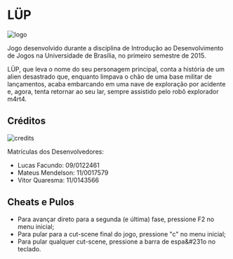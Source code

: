 # L&#220;P

![logo](https://dl.dropboxusercontent.com/u/2655937/L%C3%9CP/logo.png)

Jogo desenvolvido durante a disciplina de Introdu&#231;&#227;o ao Desenvolvimento de Jogos na Universidade de Bras&#237;lia, no primeiro semestre de 2015.

L&#220;P, que leva o nome do seu personagem principal, conta a hist&#243;ria de um alien desastrado que, enquanto limpava o ch&#227;o de uma base militar de lan&#231;amentos, acaba embarcando em uma nave de explora&#231;&#227;o por acidente e, agora, tenta retornar ao seu lar, sempre assistido pelo rob&#244; explorador m4rt4.

## Cr&#233;ditos

![credits](https://dl.dropboxusercontent.com/u/2655937/L%C3%9CP/credits.png)

Matr&#237;culas dos Desenvolvedores:
- Lucas Facundo: 09/0122461
- Mateus Mendelson: 11/0017579
- Vitor Quaresma: 11/0143566

## Cheats e Pulos
- Para avan&#231;ar direto para a segunda (e &#250;ltima) fase, pressione F2 no menu inicial;
- Para pular para a cut-scene final do jogo, pressione "c" no menu inicial;
- Para pular qualquer cut-scene, pressione a barra de espa&#231o no teclado.
